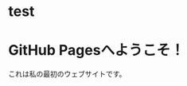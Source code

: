 # test<!DOCTYPE html>
<html lang="ja">
<head>
    <meta charset="UTF-8">
    <meta name="viewport" content="width=device-width, initial-scale=1.0">
    <title>私の初めてのウェブサイト</title>
</head>
<body>
    <h1>GitHub Pagesへようこそ！</h1>
    <p>これは私の最初のウェブサイトです。</p>
</body>
</html>
